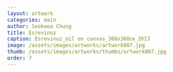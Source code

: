```yaml
---
layout: artwork
categories: main
author: Seokwoo Chung
title: Esrevinuz
caption: Esrevinuz_oil on canvas_360x360㎝_2013
image: /assets/images/artworks/artwork007.jpg
thumb: /assets/images/artworks/thumbs/artwork007.jpg
order: 7
---
```

